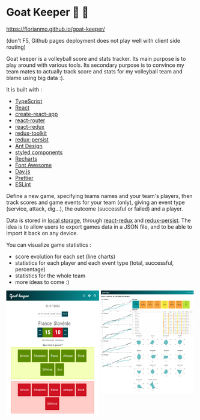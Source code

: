 # Goat Keeper 🏐 🐐

https://florianmo.github.io/goat-keeper/

(don't F5, Github pages deployment does not play well with client side routing)

Goat keeper is a volleyball score and stats tracker. Its main purpose is to play around with various tools. Its secondary purpose is to convince my team mates to actually track score and stats for my volleyball team and blame using big data :).

It is built with :

- [TypeScript](https://www.typescriptlang.org/)
- [React](https://reactjs.org/)
- [create-react-app](https://create-react-app.dev/)
- [react-router](https://reactrouter.com/)
- [react-redux](https://react-redux.js.org/)
- [redux-toolkit](https://redux-toolkit.js.org/)
- [redux-persist](https://github.com/rt2zz/redux-persist)
- [Ant Design](https://ant.design/)
- [styled components](https://styled-components.com/)
- [Recharts](https://recharts.org/)
- [Font Awesome](https://fontawesome.com/)
- [Day.js](https://github.com/iamkun/dayjs)
- [Prettier](https://prettier.io/)
- [ESLint](https://eslint.org/)

Define a new game, specifying teams names and your team's players, then track scores and game events for your team (only), giving an event type (service, attack, dig...), the outcome (successful or failed) and a player.

Data is stored in [local storage](https://developer.mozilla.org/en-US/docs/Web/API/Window/localStorage), through [react-redux](https://react-redux.js.org/) and [redux-persist](https://github.com/rt2zz/redux-persist). The idea is to allow users to export games data in a JSON file, and to be able to import it back on any device.

You can visualize game statistics :

- score evolution for each set (line charts)
- statistics for each player and each event type (total, successful, percentage)
- statistics for the whole team
- more ideas to come :)

<div style="display:flex;">
  <div style="margin-right:5px;width:300px;"><img src="public/images/board.png" /></div>
  <div style="margin-right:5px;width:300px;" ><img src="public/images/stats.png" /></div> 
</div>